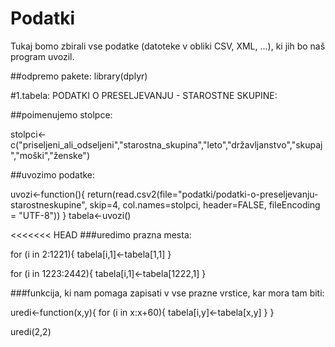 # Podatki

Tukaj bomo zbirali vse podatke (datoteke v obliki CSV, XML, ...), ki jih bo naš
program uvozil.

##odpremo pakete:
library(dplyr)

#1.tabela: PODATKI O PRESELJEVANJU - STAROSTNE SKUPINE:

##poimenujemo stolpce:

stolpci<-c("priseljeni_ali_odseljeni","starostna_skupina","leto","državljanstvo","skupaj","moški","ženske")

##uvozimo podatke:

uvozi<-function(){
    return(read.csv2(file="podatki/podatki-o-preseljevanju-starostneskupine",
                    skip=4,
                    col.names=stolpci,
                    header=FALSE,
                    fileEncoding = "UTF-8"))
                    }
tabela<-uvozi()

<<<<<<< HEAD
###uredimo prazna mesta:

for (i in 2:1221){
  tabela[i,1]<-tabela[1,1]
  } 

for (i in 1223:2442){
  tabela[i,1]<-tabela[1222,1]
  } 

###funkcija, ki nam pomaga zapisati v vse prazne vrstice, kar mora tam biti:

uredi<-function(x,y){
  for (i in x:x+60){
    tabela[i,y]<-tabela[x,y]
    } 
}

uredi(2,2)                


